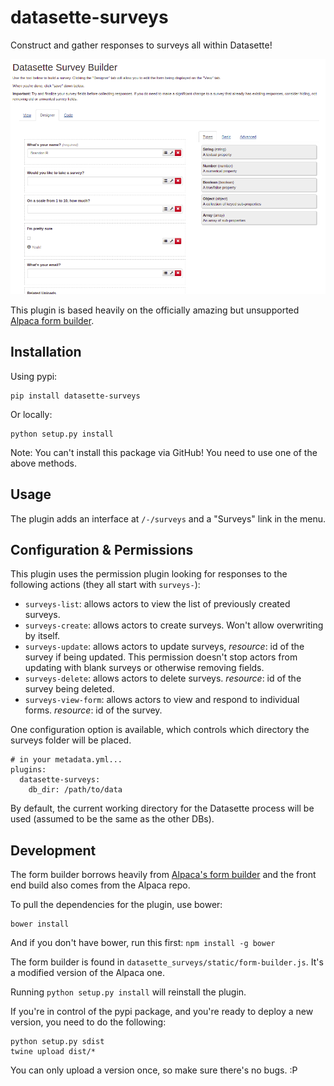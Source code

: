 # datasette-surveys

Construct and gather responses to surveys all within Datasette!

![Here's what the survey form builder looks like](https://github.com/next-LI/datasette-surveys/blob/main/screenshot.png)


This plugin is based heavily on the officially amazing but unsupported [Alpaca form builder](http://www.alpacajs.org/demos/form-builder/form-builder.html).

## Installation

Using pypi:

    pip install datasette-surveys

Or locally:

    python setup.py install

Note: You can't install this package via GitHub! You need to use one of the above methods.

## Usage

The plugin adds an interface at `/-/surveys` and a "Surveys" link in the menu.

## Configuration & Permissions

This plugin uses the permission plugin looking for responses to the following actions (they all start with `surveys-`):

- `surveys-list`: allows actors to view the list of previously created surveys.
- `surveys-create`: allows actors to create surveys. Won't allow overwriting by itself.
- `surveys-update`: allows actors to update surveys, _resource_: id of the survey if being updated. This permission doesn't stop actors from updating with blank surveys or otherwise removing fields.
- `surveys-delete`: allows actors to delete surveys. _resource_: id of the survey being deleted.
- `surveys-view-form`: allows actors to view and respond to individual forms. _resource_: id of the survey.

One configuration option is available, which controls which directory the surveys folder will be placed.

    # in your metadata.yml...
    plugins:
      datasette-surveys:
        db_dir: /path/to/data

By default, the current working directory for the Datasette process will be used (assumed to be the same as the other DBs).

## Development

The form builder borrows heavily from [Alpaca's form builder](http://www.alpacajs.org/demos/form-builder/form-builder.html) and the front end build also comes from the Alpaca repo.

To pull the dependencies for the plugin, use bower:

    bower install

And if you don't have bower, run this first: `npm install -g bower`

The form builder is found in `datasette_surveys/static/form-builder.js`. It's a modified version of the Alpaca one.

Running `python setup.py install` will reinstall the plugin.

If you're in control of the pypi package, and you're ready to deploy a new version, you need to do the following:

    python setup.py sdist
    twine upload dist/*

You can only upload a version once, so make sure there's no bugs. :P
